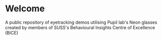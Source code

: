 # Welcome
A public repository of eyetracking demos utilising Pupil lab's Neon glasses created by members of SUSS's Behavioural Insights Centre of Excellence (BICE)

